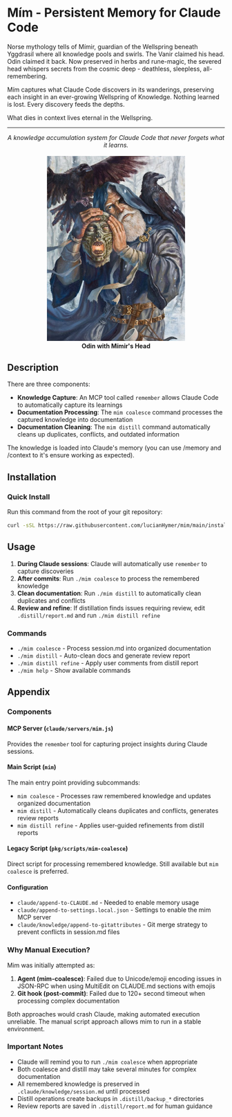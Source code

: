 # Mím - Persistent Memory for Claude Code

Norse mythology tells of Mímir, guardian of the Wellspring beneath Yggdrasil
where all knowledge pools and swirls. The Vanir claimed his head. Odin
claimed it back. Now preserved in herbs and rune-magic, the severed head
whispers secrets from the cosmic deep - deathless, sleepless, all-remembering.

Mím captures what Claude Code discovers in its wanderings, preserving each
insight in an ever-growing Wellspring of Knowledge.
Nothing learned is lost.
Every discovery feeds the depths.

What dies in context lives eternal in the Wellspring.

---

<p align="center">
    <i>
        A knowledge accumulation system for Claude Code that
        never forgets what it learns.
    </i>
    <br><br>
    <img
        src="https://raw.githubusercontent.com/lucianHymer/mim/refs/heads/main/assets/mim.jpg"
        width="320px"
        alt="Odin and Mimir's Head"
        title="Odin and Mimir's Head, 2006 Sam Flegal, https://www.germanicmythology.com/works/TMMimirsHead.html"
    >
    <br>
    <b>Odin with Mímir's Head</b>
</p>

## Description

There are three components:
- **Knowledge Capture**:
        An MCP tool called `remember` allows
        Claude Code to automatically capture its learnings
- **Documentation Processing**:
        The `mim coalesce` command processes the
        captured knowledge into documentation
- **Documentation Cleaning**:
        The `mim distill` command automatically cleans up
        duplicates, conflicts, and outdated information

The knowledge is loaded into Claude's memory (you can use /memory and /context to it's ensure working as expected).

## Installation

### Quick Install

Run this command from the root of your git repository:

```bash
curl -sSL https://raw.githubusercontent.com/lucianHymer/mim/main/install.sh | sh
```

## Usage

1. **During Claude sessions**: Claude will automatically use `remember` to capture discoveries
2. **After commits**: Run `./mim coalesce` to process the remembered knowledge
3. **Clean documentation**: Run `./mim distill` to automatically clean duplicates and conflicts
4. **Review and refine**: If distillation finds issues requiring review, edit `.distill/report.md` and run `./mim distill refine`

### Commands

- `./mim coalesce` - Process session.md into organized documentation
- `./mim distill` - Auto-clean docs and generate review report  
- `./mim distill refine` - Apply user comments from distill report
- `./mim help` - Show available commands

## Appendix

### Components

#### MCP Server (`claude/servers/mim.js`)
Provides the `remember` tool for capturing project insights during Claude sessions.

#### Main Script (`mim`)
The main entry point providing subcommands:
- `mim coalesce` - Processes raw remembered knowledge and updates organized documentation  
- `mim distill` - Automatically cleans duplicates and conflicts, generates review reports
- `mim distill refine` - Applies user-guided refinements from distill reports

#### Legacy Script (`pkg/scripts/mim-coalesce`)
Direct script for processing remembered knowledge. Still available but `mim coalesce` is preferred.

#### Configuration
- `claude/append-to-CLAUDE.md` - Needed to enable memory usage
- `claude/append-to-settings.local.json` - Settings to enable the mim MCP server
- `claude/knowledge/append-to-gitattributes` - Git merge strategy to prevent conflicts in session.md files

### Why Manual Execution?

Mim was initially attempted as:
1. **Agent (mim-coalesce)**: Failed due to Unicode/emoji encoding issues in JSON-RPC when using MultiEdit on CLAUDE.md sections with emojis
2. **Git hook (post-commit)**: Failed due to 120+ second timeout when processing complex documentation

Both approaches would crash Claude, making automated execution unreliable. The manual script approach allows mim to run in a stable environment.

### Important Notes

- Claude will remind you to run `./mim coalesce` when appropriate  
- Both coalesce and distill may take several minutes for complex documentation
- All remembered knowledge is preserved in `.claude/knowledge/session.md` until processed
- Distill operations create backups in `.distill/backup_*` directories
- Review reports are saved in `.distill/report.md` for human guidance
